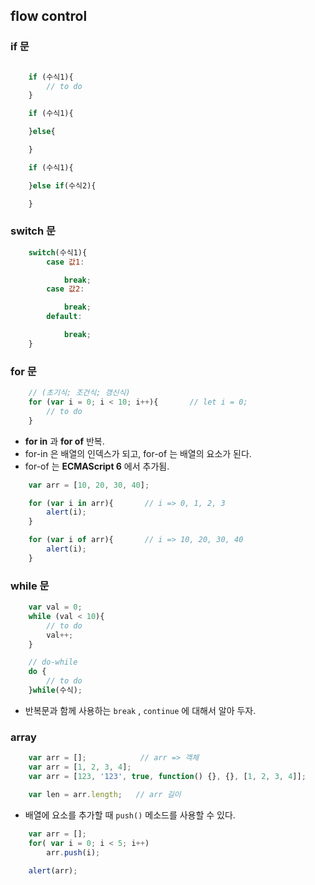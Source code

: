 ## flow control

### if 문

``` js

    if (수식1){
        // to do
    }

    if (수식1){

    }else{

    }

    if (수식1){

    }else if(수식2){

    }
```

### switch 문

``` js
    switch(수식1){
        case 값1:

            break;
        case 값2:

            break;
        default:

            break;
    }
```


### for 문

``` js
    // (초기식; 조건식; 갱신식)
    for (var i = 0; i < 10; i++){       // let i = 0;
        // to do
    }
```

- **for in** 과 **for of** 반복.
- for-in 은 배열의 인덱스가 되고, for-of 는 배열의 요소가 된다.
- for-of 는 **ECMAScript 6** 에서 추가됨.

``` js
    var arr = [10, 20, 30, 40];

    for (var i in arr){       // i => 0, 1, 2, 3
        alert(i);
    }

    for (var i of arr){       // i => 10, 20, 30, 40
        alert(i);
    }
```

### while 문

``` js
    var val = 0;
    while (val < 10){
        // to do
        val++;
    }

    // do-while
    do {
        // to do
    }while(수식);
```

- 반복문과 함께 사용하는 `break` , `continue` 에 대해서 알아 두자.

### array

``` js
    var arr = [];            // arr => 객체
    var arr = [1, 2, 3, 4];
    var arr = [123, '123', true, function() {}, {}, [1, 2, 3, 4]];

    var len = arr.length;   // arr 길이
```

- 배열에 요소를 추가할 때  `push()` 메소드를 사용할 수 있다.

``` js
    var arr = [];
    for( var i = 0; i < 5; i++)
        arr.push(i);
    
    alert(arr);
```
